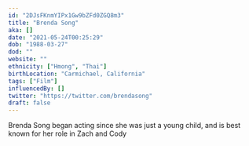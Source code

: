 ```yaml
---
id: "2DJsFKnmYIPx1Gw9bZFd0ZGQ8m3"
title: "Brenda Song"
aka: []
date: "2021-05-24T00:25:29"
dob: "1988-03-27"
dod: ""
website: ""
ethnicity: ["Hmong", "Thai"]
birthLocation: "Carmichael, California"
tags: ["Film"]
influencedBy: []
twitter: "https://twitter.com/brendasong"
draft: false
---
```


Brenda Song began acting since she was just a young child, and is best known for
her role in Zach and Cody
